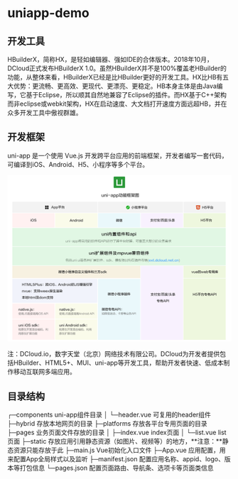 # uniapp-demo
## 开发工具
HBuilderX，简称HX，是轻如编辑器、强如IDE的合体版本。2018年10月，DCloud正式发布HBuilderX 1.0。虽然HBuilderX并不是100%覆盖老HBuilder的功能，从整体来看，HBuilderX已经是比HBuilder更好的开发工具。HX比HB有五大优势：更流畅、更高效、更现代、更漂亮、更稳定。HB本身主体是由Java编写，它基于Eclipse，所以顺其自然地兼容了Eclipse的插件。而HX基于C++架构而非eclipse或webkit架构，HX在启动速度、大文档打开速度方面远超HB，并在众多开发工具中傲视群雄。

## 开发框架
uni-app 是一个使用 Vue.js 开发跨平台应用的前端框架，开发者编写一套代码，可编译到iOS、Android、H5、小程序等多个平台。

![](./static/uni0124.png)

注：DCloud.io，数字天堂（北京）网络技术有限公司。DCloud为开发者提供包括HBuilder、HTML5+、MUI、uni-app等开发工具，帮助开发者快速、低成本制作移动互联网多端应用。

## 目录结构

┌─components            uni-app组件目录
│  └─header.vue          可复用的header组件
├─hybrid                       存放本地网页的目录
├─platforms                 存放各平台专用页面的目录
├─pages                        业务页面文件存放的目录
│  ├─index.vue             index页面
│  └─list.vue                  list页面
├─static                         存放应用引用静态资源（如图片、视频等）的地方，**注意：**静态资源只能存放于此
├─main.js                      Vue初始化入口文件
├─App.vue                    应用配置，用来配置App全局样式以及监听 
├─manifest.json           配置应用名称、appid、logo、版本等打包信息
└─pages.json                配置页面路由、导航条、选项卡等页面类信息